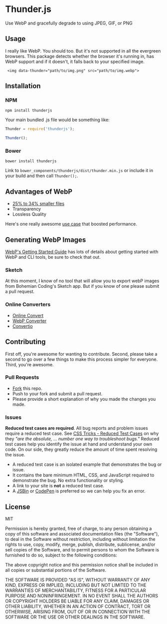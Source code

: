 # Thunder.js

Use WebP and gracefully degrade to using JPEG, GIF, or PNG


## Usage
I really like WebP. You should too. But it's not supported in all the evergreen browsers. This package detects whether the browser it's running in, has WebP support and if it doesn't, it falls back to your specified image.

```
 <img data-thunder="path/to/img.png" src="path/to/img.webp">
```

## Installation

### NPM
```
npm install thunderjs
```

Your main bundled .js file would be something like:

```js
Thunder = require('thunderjs');

Thunder();
```

### Bower
```
bower install thunderjs
```

Link to `bower_components/thunderjs/dist/thunder.min.js` or include it in your build and then call `Thunder();`.

## Advantages of WebP

- [25% to 34% smaller files](https://developers.google.com/speed/webp/docs/webp_study)
- Transparency
- Lossless Quality

Here's one really awesome [use case](http://product.voxmedia.com/2015/8/13/9143805/performance-update-2-electric-boogaloo
) that boosted performance.

## Generating WebP Images

[WebP's Getting Started Guide](https://developers.google.com/speed/webp/docs/using) has lots of details about getting started with WebP and CLI tools, be sure to check that out.

### Sketch

At this moment, I know of no tool that will allow you to export webP images from Bohemian Coding's Sketch app. But if you know of one please submit a pull request.

### Online Converters

- [Online Convert](http://image.online-convert.com/convert-to-webp)
- [WebP Converter](http://webp-converter.com/)
- [Convertio](https://convertio.co/convert-to-webp/)

## Contributing

First off, you're awesome for wanting to contribute. Second, please take a second to go over a few things to make this process simpler for everyone. Third, you're awesome.

### Pull Requests
- [Fork](https://github.com/charlespeters/thunder#fork-destination-box) this repo.
- Push to your fork and submit a pull request.
- Please provide a short explanation of why you made the changes you made.

### Issues
**Reduced test cases are required**. All bug reports and problem issues require a reduced test case. See [CSS Tricks - Reduced Test Cases](http://css-tricks.com/reduced-test-cases/) on why they _"are the absolute, ... number one way to troubleshoot bugs."_ Reduced test cases help you identify the issue at hand and understand your own code. On our side, they greatly reduce the amount of time spent resolving the issue.

- A reduced test case is an isolated example that demonstrates the bug or issue.
- It contains the bare minimum HTML, CSS, and JavaScript required to demonstrate the bug. No extra functionality or styling.
- A link to your site is **not** a reduced test case.
- A [JSBin](http://jsbin.com/) or [CodePen](http://codepen.io) is preferred so we can help you fix an error.

## License

MIT

Permission is hereby granted, free of charge, to any person obtaining a copy of this software and associated documentation files (the "Software"), to deal in the Software without restriction, including without limitation the rights to use, copy, modify, merge, publish, distribute, sublicense, and/or sell copies of the Software, and to permit persons to whom the Software is furnished to do so, subject to the following conditions:

The above copyright notice and this permission notice shall be included in all copies or substantial portions of the Software.

THE SOFTWARE IS PROVIDED "AS IS", WITHOUT WARRANTY OF ANY KIND, EXPRESS OR IMPLIED, INCLUDING BUT NOT LIMITED TO THE WARRANTIES OF MERCHANTABILITY, FITNESS FOR A PARTICULAR PURPOSE AND NONINFRINGEMENT. IN NO EVENT SHALL THE AUTHORS OR COPYRIGHT HOLDERS BE LIABLE FOR ANY CLAIM, DAMAGES OR OTHER LIABILITY, WHETHER IN AN ACTION OF CONTRACT, TORT OR OTHERWISE, ARISING FROM, OUT OF OR IN CONNECTION WITH THE SOFTWARE OR THE USE OR OTHER DEALINGS IN THE SOFTWARE.
